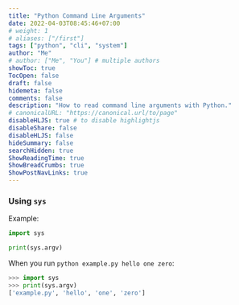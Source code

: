 ```yaml
---
title: "Python Command Line Arguments"
date: 2022-04-03T08:45:46+07:00
# weight: 1
# aliases: ["/first"]
tags: ["python", "cli", "system"]
author: "Me"
# author: ["Me", "You"] # multiple authors
showToc: true
TocOpen: false
draft: false
hidemeta: false
comments: false
description: "How to read command line arguments with Python."
# canonicalURL: "https://canonical.url/to/page"
disableHLJS: true # to disable highlightjs
disableShare: false
disableHLJS: false
hideSummary: false
searchHidden: true
ShowReadingTime: true
ShowBreadCrumbs: true
ShowPostNavLinks: true
---
```


### Using `sys`
Example:
```python
import sys

print(sys.argv)
```

When you run `python example.py hello one zero`:
```python
>>> import sys
>>> print(sys.argv)
['example.py', 'hello', 'one', 'zero']
```

